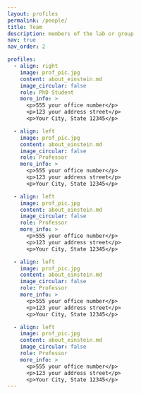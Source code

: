 ```yaml
---
layout: profiles
permalink: /people/
title: Team
description: members of the lab or group
nav: true
nav_order: 2

profiles:
  - align: right
    image: prof_pic.jpg
    content: about_einstein.md
    image_circular: false
    role: PhD Student
    more_info: >
      <p>555 your office number</p>
      <p>123 your address street</p>
      <p>Your City, State 12345</p>

  - align: left
    image: prof_pic.jpg
    content: about_einstein.md
    image_circular: false
    role: Professor
    more_info: >
      <p>555 your office number</p>
      <p>123 your address street</p>
      <p>Your City, State 12345</p>

  - align: left
    image: prof_pic.jpg
    content: about_einstein.md
    image_circular: false
    role: Professor
    more_info: >
      <p>555 your office number</p>
      <p>123 your address street</p>
      <p>Your City, State 12345</p>

  - align: left
    image: prof_pic.jpg
    content: about_einstein.md
    image_circular: false
    role: Professor
    more_info: >
      <p>555 your office number</p>
      <p>123 your address street</p>
      <p>Your City, State 12345</p>

  - align: left
    image: prof_pic.jpg
    content: about_einstein.md
    image_circular: false
    role: Professor
    more_info: >
      <p>555 your office number</p>
      <p>123 your address street</p>
      <p>Your City, State 12345</p>
---
```

